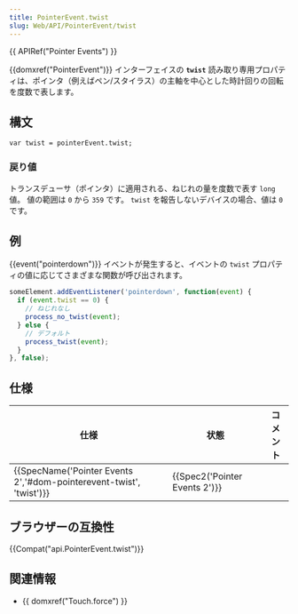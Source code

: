 ```yaml
---
title: PointerEvent.twist
slug: Web/API/PointerEvent/twist
---
```

{{ APIRef("Pointer Events") }}

{{domxref("PointerEvent")}} インターフェイスの **`twist`** 読み取り専用プロパティは、ポインタ（例えばペン/スタイラス）の主軸を中心とした時計回りの回転を度数で表します。

## 構文

```
var twist = pointerEvent.twist;
```

### 戻り値

トランスデューサ（ポインタ）に適用される、ねじれの量を度数で表す `long` 値。 値の範囲は `0` から `359` です。 `twist` を報告しないデバイスの場合、値は `0` です。

## 例

{{event("pointerdown")}} イベントが発生すると、イベントの `twist` プロパティの値に応じてさまざまな関数が呼び出されます。

```js
someElement.addEventListener('pointerdown', function(event) {
  if (event.twist == 0) {
    // ねじれなし
    process_no_twist(event);
  } else {
    // デフォルト
    process_twist(event);
  }
}, false);
```

## 仕様

| 仕様                                                                                     | 状態                                     | コメント |
| ---------------------------------------------------------------------------------------- | ---------------------------------------- | -------- |
| {{SpecName('Pointer Events 2','#dom-pointerevent-twist', 'twist')}} | {{Spec2('Pointer Events 2')}} |          |

## ブラウザーの互換性

{{Compat("api.PointerEvent.twist")}}

## 関連情報

- {{ domxref("Touch.force") }}
